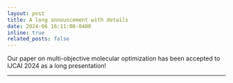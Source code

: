 ```yaml
---
layout: post
title: A long announcement with details
date: 2024-06 16:11:00-0400
inline: true
related_posts: false
---
```


Our paper on multi-objective molecular optimization has been accepted to IJCAI 2024 as a long presentation!

---
